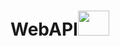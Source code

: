 # WebAPI<img src="https://user-images.githubusercontent.com/71638009/227717403-b31aaaf1-1428-42a9-b7d0-1225470e4a26.jpeg" width = "50" height = "40">
